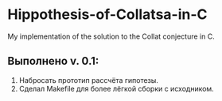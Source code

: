 # Hippothesis-of-Collatsa-in-C
My implementation of the solution to the Collat conjecture in C.

Выполнено v. 0.1:
-----------------
1. Набросать прототип рассчёта гипотезы.
2. Сделал Makefile для более лёгкой сборки с исходником.


